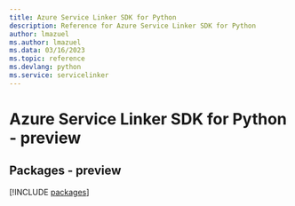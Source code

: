 ```yaml
---
title: Azure Service Linker SDK for Python
description: Reference for Azure Service Linker SDK for Python
author: lmazuel
ms.author: lmazuel
ms.data: 03/16/2023
ms.topic: reference
ms.devlang: python
ms.service: servicelinker
---
```

# Azure Service Linker SDK for Python - preview
## Packages - preview
[!INCLUDE [packages](service-linker-index.md)]